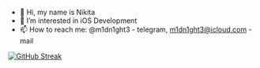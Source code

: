 - 👋 Hi, my name is Nikita
- 👀 I’m interested in iOS Development
- 📫 How to reach me: @m1dn1ght3 - telegram, m1dn1ght3@icloud.com - mail

[![GitHub Streak](https://github-readme-streak-stats.herokuapp.com/?user=Niktamezo&theme=dark)](https://git.io/streak-stats)
